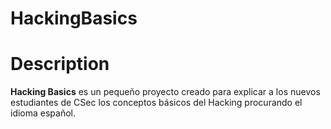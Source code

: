 # HackingBasics
# Description
**Hacking Basics** es un pequeño proyecto creado para explicar a los nuevos estudiantes de CSec los conceptos básicos del Hacking procurando el idioma español.